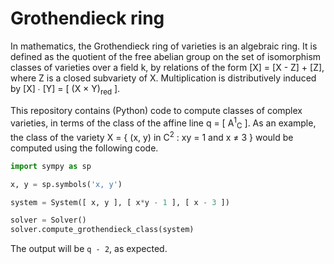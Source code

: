 # Grothendieck ring

In mathematics, the Grothendieck ring of varieties is an algebraic ring. It is defined as the quotient of the free abelian group on the set of isomorphism classes of varieties over a field k​, by relations of the form [X] = [X - Z] + [Z], where Z is a closed subvariety of X. Multiplication is distributively induced by [X] ∙ [Y] = [ (X × Y)<sub>red</sub> ].

This repository contains (Python) code to compute classes of complex varieties, in terms of the class of the affine line q = [ A<sup>1</sup><sub>C</sub> ]. As an example, the class of the variety X = { (x, y) in C<sup>2</sup> : xy = 1 and x ≠ 3 } would be computed using the following code.

```python
import sympy as sp

x, y = sp.symbols('x, y')

system = System([ x, y ], [ x*y - 1 ], [ x - 3 ])

solver = Solver()
solver.compute_grothendieck_class(system)
```

The output will be `q - 2`, as expected.